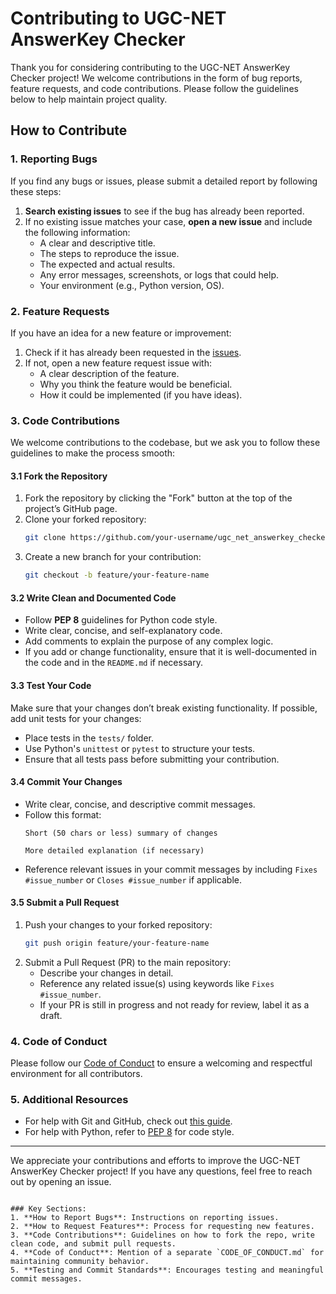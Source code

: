 # Contributing to UGC-NET AnswerKey Checker

Thank you for considering contributing to the UGC-NET AnswerKey Checker project! We welcome contributions in the form of bug reports, feature requests, and code contributions. Please follow the guidelines below to help maintain project quality.

## How to Contribute

### 1. Reporting Bugs

If you find any bugs or issues, please submit a detailed report by following these steps:
1. **Search existing issues** to see if the bug has already been reported.
2. If no existing issue matches your case, **open a new issue** and include the following information:
   - A clear and descriptive title.
   - The steps to reproduce the issue.
   - The expected and actual results.
   - Any error messages, screenshots, or logs that could help.
   - Your environment (e.g., Python version, OS).

### 2. Feature Requests

If you have an idea for a new feature or improvement:
1. Check if it has already been requested in the [issues](https://github.com/bichitra07/ugc_net_answerkey_checker/issues).
2. If not, open a new feature request issue with:
   - A clear description of the feature.
   - Why you think the feature would be beneficial.
   - How it could be implemented (if you have ideas).

### 3. Code Contributions

We welcome contributions to the codebase, but we ask you to follow these guidelines to make the process smooth:

#### 3.1 Fork the Repository

1. Fork the repository by clicking the "Fork" button at the top of the project’s GitHub page.
2. Clone your forked repository:
   ```bash
   git clone https://github.com/your-username/ugc_net_answerkey_checker.git
   ```
3. Create a new branch for your contribution:
   ```bash
   git checkout -b feature/your-feature-name
   ```

#### 3.2 Write Clean and Documented Code

- Follow **PEP 8** guidelines for Python code style.
- Write clear, concise, and self-explanatory code.
- Add comments to explain the purpose of any complex logic.
- If you add or change functionality, ensure that it is well-documented in the code and in the `README.md` if necessary.

#### 3.3 Test Your Code

Make sure that your changes don’t break existing functionality. If possible, add unit tests for your changes:
- Place tests in the `tests/` folder.
- Use Python's `unittest` or `pytest` to structure your tests.
- Ensure that all tests pass before submitting your contribution.

#### 3.4 Commit Your Changes

- Write clear, concise, and descriptive commit messages.
- Follow this format:
   ```
   Short (50 chars or less) summary of changes

   More detailed explanation (if necessary)
   ```
- Reference relevant issues in your commit messages by including `Fixes #issue_number` or `Closes #issue_number` if applicable.

#### 3.5 Submit a Pull Request

1. Push your changes to your forked repository:
   ```bash
   git push origin feature/your-feature-name
   ```
2. Submit a Pull Request (PR) to the main repository:
   - Describe your changes in detail.
   - Reference any related issue(s) using keywords like `Fixes #issue_number`.
   - If your PR is still in progress and not ready for review, label it as a draft.
   
### 4. Code of Conduct

Please follow our [Code of Conduct](CODE_OF_CONDUCT.md) to ensure a welcoming and respectful environment for all contributors.

### 5. Additional Resources

- For help with Git and GitHub, check out [this guide](https://docs.github.com/en/github).
- For help with Python, refer to [PEP 8](https://www.python.org/dev/peps/pep-0008/) for code style.

---

We appreciate your contributions and efforts to improve the UGC-NET AnswerKey Checker project! If you have any questions, feel free to reach out by opening an issue.
```

### Key Sections:
1. **How to Report Bugs**: Instructions on reporting issues.
2. **How to Request Features**: Process for requesting new features.
3. **Code Contributions**: Guidelines on how to fork the repo, write clean code, and submit pull requests.
4. **Code of Conduct**: Mention of a separate `CODE_OF_CONDUCT.md` for maintaining community behavior.
5. **Testing and Commit Standards**: Encourages testing and meaningful commit messages.

